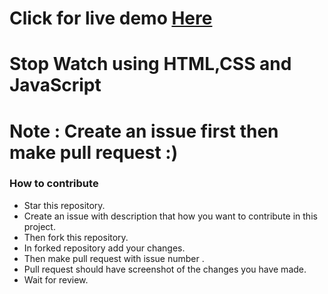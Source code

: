<h1>Click for live demo <a href="https://vipul5103.github.io/PRODIGY_WD_02/">Here</a> </h1>

# Stop Watch using HTML,CSS and JavaScript
 
# Note : Create an issue first then make pull request :) 

### How to contribute <br>

* Star this repository.
* Create an issue with description that how you want to contribute in this project.
* Then fork this repository.
* In forked repository add your changes.
* Then make pull request with issue number .
* Pull request should have screenshot of the changes you have made.
* Wait for review.


